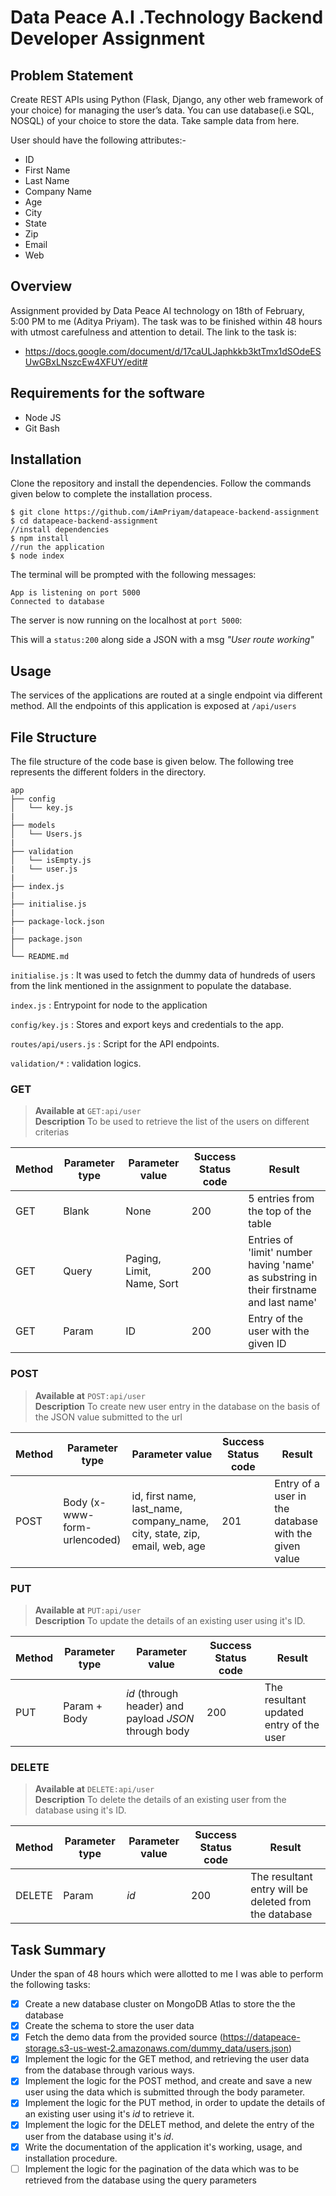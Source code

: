 # Data Peace A.I .Technology Backend Developer Assignment

## Problem Statement

Create REST APIs using Python (Flask, Django, any other web framework of your choice) for managing the user’s data. You can use database(i.e SQL, NOSQL) of your choice to store the data. Take sample data from here.

User should have the following attributes:-

- ID
- First Name
- Last Name
- Company Name
- Age
- City
- State
- Zip
- Email
- Web

## Overview

Assignment provided by Data Peace AI technology on 18th of February, 5:00 PM to me (Aditya Priyam). The task was to be finished within 48 hours with utmost carefulness and attention to detail. The link to the task is:

- https://docs.google.com/document/d/17caULJaphkkb3ktTmx1dSOdeESUwGBxLNszcEw4XFUY/edit#

## Requirements for the software

- Node JS
- Git Bash

## Installation

Clone the repository and install the dependencies. Follow the commands given below to complete the installation process.

```
$ git clone https://github.com/iAmPriyam/datapeace-backend-assignment
$ cd datapeace-backend-assignment
//install dependencies
$ npm install
//run the application
$ node index
```

The terminal will be prompted with the following messages:

```
App is listening on port 5000
Connected to database
```

The server is now running on the localhost at `port 5000`:

This will a `status:200` along side a JSON with a msg _"User route working"_

## Usage

The services of the applications are routed at a single endpoint via different method. All the endpoints of this application is exposed at `/api/users`

## File Structure

The file structure of the code base is given below. The following tree represents the different folders in the directory.

```
app
├── config
│   └── key.js
|
├── models
│   └── Users.js
|
├── validation
│   └── isEmpty.js
|   └── user.js
|
├── index.js
|
├── initialise.js
|
├── package-lock.json
|
├── package.json
│
└── README.md
```

`initialise.js` : It was used to fetch the dummy data of hundreds of users from the link mentioned in the assignment to populate the database.

`index.js` : Entrypoint for node to the application

`config/key.js` : Stores and export keys and credentials to the app.

`routes/api/users.js` : Script for the API endpoints.

`validation/*` : validation logics.

### GET

> **Available at** `GET:api/user` \
> **Description** To be used to retrieve the list of the users on different criterias

| Method | Parameter type | Parameter value           | Success Status code | Result                                                                                 |
| ------ | -------------- | ------------------------- | ------------------- | -------------------------------------------------------------------------------------- |
| GET    | Blank          | None                      | 200                 | 5 entries from the top of the table                                                    |
| GET    | Query          | Paging, Limit, Name, Sort | 200                 | Entries of 'limit' number having 'name' as substring in their firstname and last name' |
| GET    | Param          | ID                        | 200                 | Entry of the user with the given ID                                                    |

### POST

> **Available at** `POST:api/user` \
> **Description** To create new user entry in the database on the basis of the JSON value submitted to the url

| Method | Parameter type               | Parameter value                                                            | Success Status code | Result                                               |
| ------ | ---------------------------- | -------------------------------------------------------------------------- | ------------------- | ---------------------------------------------------- |
| POST   | Body (x-www-form-urlencoded) | id, first name, last_name, company_name, city, state, zip, email, web, age | 201                 | Entry of a user in the database with the given value |

### PUT

> **Available at** `PUT:api/user` \
> **Description** To update the details of an existing user using it's ID.

| Method | Parameter type | Parameter value                                       | Success Status code | Result                                  |
| ------ | -------------- | ----------------------------------------------------- | ------------------- | --------------------------------------- |
| PUT    | Param + Body   | _id_ (through header) and payload _JSON_ through body | 200                 | The resultant updated entry of the user |

### DELETE

> **Available at** `DELETE:api/user` \
> **Description** To delete the details of an existing user from the database using it's ID.

| Method | Parameter type | Parameter value | Success Status code | Result                                                |
| ------ | -------------- | --------------- | ------------------- | ----------------------------------------------------- |
| DELETE | Param          | _id_            | 200                 | The resultant entry will be deleted from the database |

## Task Summary

Under the span of 48 hours which were allotted to me I was able to perform the following tasks:

- [x] Create a new database cluster on MongoDB Atlas to store the the database
- [x] Create the schema to store the user data
- [x] Fetch the demo data from the provided source (https://datapeace-storage.s3-us-west-2.amazonaws.com/dummy_data/users.json)
- [x] Implement the logic for the GET method, and retrieving the user data from the database through various ways.
- [x] Implement the logic for the POST method, and create and save a new user using the data which is submitted through the body parameter.
- [x] Implement the logic for the PUT method, in order to update the details of an existing user using it's _id_ to retrieve it.
- [x] Implement the logic for the DELET method, and delete the entry of the user from the database using it's _id_.
- [x] Write the documentation of the application it's working, usage, and installation procedure.
- [ ] Implement the logic for the pagination of the data which was to be retrieved from the database using the query parameters
